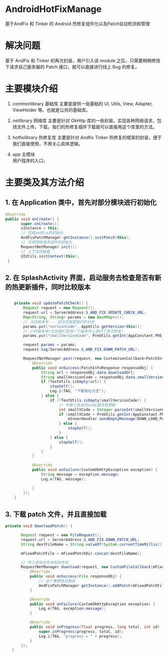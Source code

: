 # AndroidHotFixManage
基于AndFix 和 Tinker 的 Android 热修复组件化以及Patch自动检测和管理

# 解决问题
基于 AndFix 和 Tinker 的再次封装，用户引入该 module 之后，只需要稍稍修改下请求自己服务器的 Patch 接口，就可以直接进行线上 Bug 的修复。

# 主要模块介绍
1. commonlibrary 基础库
  主要是提供一些基础的 UI, Utils, View, Adapter, ViewHolder 等。也就是公共的基础库。
  
2. netlibrary 网络库
  主要是针对 OkHttp 库的一些封装，实现各种网络请求，包括文件上传，下载，我们的热修复插件下载就可以直接用这个库里的方法。
  
3. hotfixlibrary 热修复库
  主要是针对 Andfix Tinker 热修复的框架的封装，便于我们直接使用，不用关心具体逻辑。
  
4. app 主模块  
  用户程序的入口。
  
# 主要类及其方法介绍

## 1. 在 Application 类中，首先对部分模块进行初始化

```java
@Override
public void onCreate() {
       super.onCreate();
       sInstance = this;
       // 完成andFix的初始化
       AndFixPatchManager.getInstance().initPatch(this);
       // 完成网络请求组件的初始化
       RequestNetManager.init();
       // 上下文的赋值
       UIUtils.initContext(this);
 }
```

## 2. 在 SplashActivity 界面，启动服务去检查是否有新的热更新插件，同时比较版本

```java

    private void updatePatchCheck() {
        Request request = new Request();
        request.url = ServerAddress.S_AND_FIX.UPDATE_CHECK_URL;
        Map<String, String> params = new HashMap<>();
        // 大的版本号 -- 对应的就是我们的分支
        params.put("versionCode", AppUtils.getVersion(this));
        // 小的版本号(比如我们在同一个版本号上进行了多次修复)
        params.put("smallVersionCode", PreUtils.getInt(AppConstant.PRE_KEY_SMALL_VERSION_CODE, 0) + "");

        request.params = params;
        request.tag(ServerAddress.S_AND_FIX.DOWN_PATCH_URL);

        RequestNetManager.post(request, new CustomJsonCallback<PatchInfoResponse>() {
            @Override
            public void onSuccess(PatchInfoResponse responseObj) {
                String url = responseObj.data.downloadUrl;
                String smallVersionCode = responseObj.data.smallVersionCode;
                if (TextUtils.isEmpty(url)) {
                    stopSelf();
                    Log.i(TAG, "下载地址为空");
                } else {
                    if (!TextUtils.isEmpty(smallVersionCode)) {
                        // 判断小版本的code是否有更新
                        int smallVCode = Integer.parseInt(smallVersionCode);
                        if (smallVCode > PreUtils.getInt(AppConstant.PRE_KEY_SMALL_VERSION_CODE, 0)) {
                            mInnerHandler.sendEmptyMessage(DOWN_LOAD_PATCH);
                        } else {
                            stopSelf();
                        }
                    } else {
                        stopSelf();
                    }
                }
            }

            @Override
            public void onFailure(CustomOkHttpException exception) {
                String message = exception.message;
                Log.e(TAG, message);

            }
        });
    }
```    
    
 ## 3. 下载 patch 文件，并且直接加载
 
 ```java
 private void downloadPatch() {

        Request request = new FileRequest();
        request.url = ServerAddress.S_AND_FIX.DOWN_PATCH_URL;
        String destFileName = String.valueOf(System.currentTimeMillis()).concat(SUFFIX);

        mFixedPatchFile = mFixedPatchDir.concat(destFileName);

        // 传入目标文件夹和文件名
        RequestNetManager.download(request, new CustomFileCallback(mFixedPatchDir, destFileName) {
            @Override
            public void onSuccess(File responseObj) {
                // 这个需要绝对路径
                AndFixPatchManager.getInstance().addPatch(mFixedPatchFile);
            }

            @Override
            public void onFailure(CustomOkHttpException exception) {
                Log.e(TAG, exception.message);
            }

            @Override
            public void inProgress(float progress, long total, int id) {
                super.inProgress(progress, total, id);
                Log.i(TAG, "progress = " + progress);
            }
        });
    }
  ```



